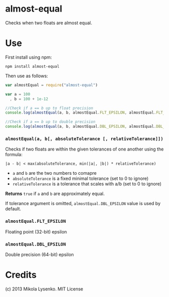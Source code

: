 almost-equal
============
Checks when two floats are almost equal.

Use
===
First install using npm:

    npm install almost-equal
    
Then use as follows:

```javascript
var almostEqual = require("almost-equal")

var a = 100
  , b = 100 + 1e-12

//Check if a == b up to float precision
console.log(almostEqual(a, b, almostEqual.FLT_EPSILON, almostEqual.FLT_EPSILON))

//Check if a == b up to double precision
console.log(almostEqual(a, b, almostEqual.DBL_EPSILON, almostEqual.DBL_EPSILON))
```

### `almostEqual(a, b[, absoluteTolerance [, relativeTolerance]])`
Checks if two floats are within the given tolerances of one another using the formula:

    |a - b| < max(absoluteTolerance, min(|a|, |b|) * relativeTolerance)

* `a` and `b` are the two numbers to comapre
* `absoluteTolerance` is a fixed minimal tolerance (set to 0 to ignore)
* `relativeTolerance` is a tolerance that scales with a/b (set to 0 to ignore)

**Returns** `true` if `a` and `b` are approximately equal.

If tolerance argument is omitted, `almostEqual.DBL_EPSILON` value is used by default.

### `almostEqual.FLT_EPSILON`
Floating point (32-bit) epsilon

### `almostEqual.DBL_EPSILON`
Double precision (64-bit) epsilon

Credits
=======
(c) 2013 Mikola Lysenko. MIT License
